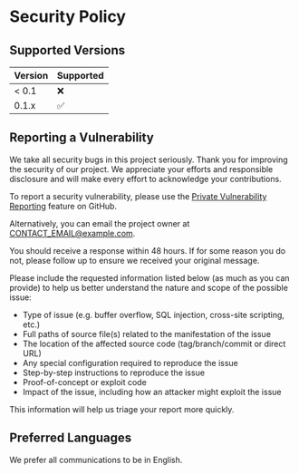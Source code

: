 # Security Policy

## Supported Versions

| Version | Supported          |
| ------- | ------------------ |
| < 0.1   | :x:                |
| 0.1.x   | :white_check_mark: |

## Reporting a Vulnerability

We take all security bugs in this project seriously. Thank you for improving the security of our project. We appreciate your efforts and responsible disclosure and will make every effort to acknowledge your contributions.

To report a security vulnerability, please use the [Private Vulnerability Reporting](https://github.com/MightyPrytanis/Cyrano/security/advisories/new) feature on GitHub.

Alternatively, you can email the project owner at [CONTACT_EMAIL@example.com](mailto:CONTACT_EMAIL@example.com).

You should receive a response within 48 hours. If for some reason you do not, please follow up to ensure we received your original message.

Please include the requested information listed below (as much as you can provide) to help us better understand the nature and scope of the possible issue:

*   Type of issue (e.g. buffer overflow, SQL injection, cross-site scripting, etc.)
*   Full paths of source file(s) related to the manifestation of the issue
*   The location of the affected source code (tag/branch/commit or direct URL)
*   Any special configuration required to reproduce the issue
*   Step-by-step instructions to reproduce the issue
*   Proof-of-concept or exploit code
*   Impact of the issue, including how an attacker might exploit the issue

This information will help us triage your report more quickly.

## Preferred Languages

We prefer all communications to be in English.